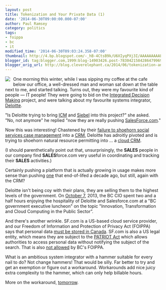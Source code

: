 ```yaml
---
layout: post
title: Tokenization and Your Private Data (1)
date: '2014-06-30T09:00:00.000-07:00'
author: Paul Ramsey
category: politics
tags:
- foippa
- bc
- it
modified_time: '2014-06-30T09:03:24.358-07:00'
thumbnail: http://4.bp.blogspot.com/-_hB-4CtsB9k/U6XIyqPXj3I/AAAAAAAAALs/VLGBVssK1_Y/s72-c/dolce-vita.jpg
blogger_id: tag:blogger.com,1999:blog-14903426.post-7830421584286479969
blogger_orig_url: http://blog.cleverelephant.ca/2014/06/tokenization-and-your-private-data-1.html
---
```


<img border="0" src="http://4.bp.blogspot.com/-_hB-4CtsB9k/U6XIyqPXj3I/AAAAAAAAALs/VLGBVssK1_Y/s320/dolce-vita.jpg" style="float:left; padding-right: 10px; padding-bottom: 10px;" />

One morning this winter, while I was sipping my coffee at the cafe below our office, a well-dressed man and woman sat down at the table next to me, and started talking. Turns out, they were my favourite kind of people &mdash; IT people! They were going to bid on the [Integrated Decision Making](http://blog.cleverelephant.ca/2013/07/natural-resource-sector-goes-over.html) project, and were talking about my favourite systems integrator, [Deloitte](http://www.deloitte.com). 

"Is Deloitte trying to bring [ICM](http://blog.cleverelephant.ca/2012/06/more-icm.html) and [Siebel](http://www.oracle.com/us/products/applications/siebel/overview/index.html) into this project?" she asked.<br/>"No, not anymore" he replied "now they are really pushing [SalesForce.com](https://www.salesforce.com)." 

Now this was interesting! Chastened by their [failure to shoehorn social services case management](http://blog.cleverelephant.ca/2012/06/more-icm.html) into a [CRM](http://en.wikipedia.org/wiki/Customer_relationship_management), Deloitte has adroitly pivoted and is trying to shoehorn natural resource permitting into ... a [cloud CRM](https://www.salesforce.com).

(I should parenthetically point out that, unsurprisingly, the **SALES** people in our company find **SALES**force.com very useful in coordinating and tracking their **SALES** activities.) 

Certainly pushing a platform that is actually growing in usage makes more sense than pushing [one](http://www.oracle.com/us/products/applications/siebel/overview/index.html) that end-of-lifed a decade ago, but still, again with the CRM?

Deloitte isn't being coy with their plans, they are selling them to the highest levels of the government. On [October 7](http://s3.cleverelephant.ca.s3.amazonaws.com/CIO-2013-10-07.pdf), 2013, the BC CIO spent two and a half hours enjoying the hospitality of Deloitte and Salesforce.com at a "BC government executive luncheon" on the topic "Innovation, Transformation and Cloud Computing in the Public Sector”.

And there's another wrinkle. SF.com is a US-based cloud service provider, and our Freedom of Information and Protection of Privacy Act (FOIPPA) says that personal data [must be stored in Canada](http://www.bclaws.ca/civix/document/LOC/complete/statreg/--%20F%20--/Freedom%20of%20Information%20and%20Protection%20of%20Privacy%20Act%20[RSBC%201996]%20c.%20165/00_Act/96165_03.xml#section30.1). SF.com is also a US legal entity, which means they are subject to the [PATRIOT Act](http://en.wikipedia.org/wiki/Patriot_Act) which allows authorities to access personal data without notifying the subject of the search. That is also [not allowed](http://www.bclaws.ca/civix/document/LOC/complete/statreg/--%20F%20--/Freedom%20of%20Information%20and%20Protection%20of%20Privacy%20Act%20[RSBC%201996]%20c.%20165/00_Act/96165_03.xml#section30.2) by BC's FOIPPA. 

What is an ambitious system integrator with a hammer suitable for every nail to do? Not change hammers! That would be silly. Far better to try and get an exemption or figure out a workaround. Workarounds add nice juicy extra complexity to the hammer, which can only help billable hours.

More on the workaround, [tomorrow](http://blog.cleverelephant.ca/2014/07/tokenization-and-your-private-data-2.html).